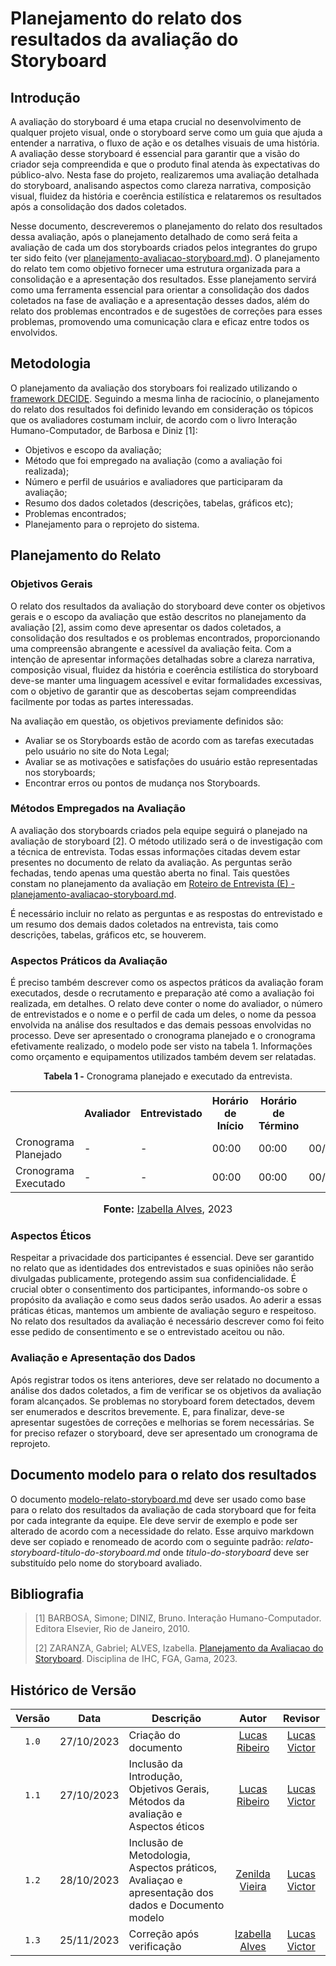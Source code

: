# Planejamento do relato dos resultados da avaliação do Storyboard

## Introdução

A avaliação do storyboard é uma etapa crucial no desenvolvimento de qualquer projeto visual, onde o storyboard serve como um guia que ajuda a entender a narrativa, o fluxo de ação e os detalhes visuais de uma história. A avaliação desse storyboard é essencial para garantir que a visão do criador seja compreendida e que o produto final atenda às expectativas do público-alvo. Nesta fase do projeto, realizaremos uma avaliação detalhada do storyboard, analisando aspectos como clareza narrativa, composição visual, fluidez da história e coerência estilística e relataremos os resultados após a consolidação dos dados coletados.

Nesse documento, descreveremos o planejamento do relato dos resultados dessa avaliação, após o planejamento detalhado de como será feita a avaliação de cada um dos storyboards criados pelos integrantes do grupo ter sido feito (ver [planejamento-avaliacao-storyboard.md](https://github.com/Interacao-Humano-Computador/2023.2-NotaLegal/blob/main/docs/design-avaliacao-desenvolvimento/planejamento-avaliacao-storyboard.md)). O planejamento do relato tem como objetivo fornecer uma estrutura organizada para a consolidação e a apresentação dos resultados. Esse planejamento servirá como uma ferramenta essencial para orientar a consolidação dos dados coletados na fase de avaliação e a apresentação desses dados, além do relato dos problemas encontrados e de sugestões de correções para esses problemas, promovendo uma comunicação clara e eficaz entre todos os envolvidos.

## Metodologia

O planejamento da avaliação dos storyboars foi realizado utilizando o [framework DECIDE](https://github.com/Interacao-Humano-Computador/2023.2-NotaLegal/blob/main/docs/design-avaliacao-desenvolvimento/planejamento-avaliacao-storyboard.md#framework-decide). Seguindo a mesma linha de raciocínio, o planejamento do relato dos resultados foi definido levando em consideração os tópicos que os avaliadores costumam incluir, de acordo com o livro Interação Humano-Computador, de Barbosa e Diniz [1]:

* Objetivos e escopo da avaliação;
* Método que foi empregado na avaliação (como a avaliação foi realizada);
* Número e perfil de usuários e avaliadores que participaram da avaliação;
* Resumo dos dados coletados (descrições, tabelas, gráficos etc);
* Problemas encontrados;
* Planejamento para o reprojeto do sistema.

## Planejamento do Relato

### Objetivos Gerais

O relato dos resultados da avaliação do storyboard deve conter os objetivos gerais e o escopo da avaliação que estão descritos no planejamento da avaliação [2], assim como deve apresentar os dados coletados, a consolidação dos resultados e os problemas encontrados, proporcionando uma compreensão abrangente e acessível da avaliação feita. Com a intenção de apresentar informações detalhadas sobre a clareza narrativa, composição visual, fluidez da história e coerência estilística do storyboard deve-se manter uma linguagem acessível e evitar formalidades excessivas, com o objetivo de garantir que as descobertas sejam compreendidas facilmente por todas as partes interessadas.

Na avaliação em questão, os objetivos previamente definidos são:

- Avaliar se os Storyboards estão de acordo com as tarefas executadas pelo usuário no site do Nota Legal;
- Avaliar se as motivações e satisfações do usuário estão representadas nos storyboards;
- Encontrar erros ou pontos de mudança nos Storyboards.

### Métodos Empregados na Avaliação

A avaliação dos storyboards criados pela equipe seguirá o planejado na avaliação de storyboard [2]. O método utilizado será o de investigação com a técnica de entrevista. Todas essas informações citadas devem estar presentes no documento de relato da avaliação. As perguntas serão fechadas, tendo apenas uma questão aberta no final. Tais questões constam no planejamento da avaliação em [Roteiro de Entrevista (E) - planejamento-avaliacao-storyboard.md](https://github.com/Interacao-Humano-Computador/2023.2-NotaLegal/blob/main/docs/design-avaliacao-desenvolvimento/planejamento-avaliacao-storyboard.md#roteiro-de-entrevista-e).

É necessário incluir no relato as perguntas e as respostas do entrevistado e um resumo dos demais dados coletados na entrevista, tais como descrições, tabelas, gráficos etc, se houverem.

### Aspectos Práticos da Avaliação

É preciso também descrever como os aspectos práticos da avaliação foram executados, desde o recrutamento e preparação até como a avaliação foi realizada, em detalhes. O relato deve conter o nome do avaliador, o número de entrevistados e o nome e o perfil de cada um deles, o nome da pessoa envolvida na análise dos resultados e das demais pessoas envolvidas no processo. Deve ser apresentado o cronograma planejado e o cronograma efetivamente realizado, o modelo pode ser visto na tabela 1. Informações como orçamento e equipamentos utilizados também devem ser relatadas.


<div align="center">
<p><b>Tabela 1 -</b> Cronograma planejado e executado da entrevista.</p>
  
  <table>
  <tr>
    <th></th>
    <th>Avaliador</th>
    <th>Entrevistado</th>
    <th>Horário de Início</th>
    <th>Horário de Término</th>
    <th>Data</th>
    <th>Local</th>
  </tr>
  <tr>
    <td>Cronograma Planejado</td>
    <td>-</td>
    <td>-</td>
    <td>00:00</td>
    <td>00:00</td>
    <td>00/00/2023</td>
    <td>Presencial</td>
  </tr>
  <tr>
    <td>Cronograma Executado</td>
    <td>-</td>
    <td>-</td>
    <td>00:00</td>
    <td>00:00</td>
    <td>00/00/2023</td>
    <td>Presencial</td>
  </tr>
</table>

<font size="3"><p style="text-align: center"><b>Fonte:</b> <a href="https://github.com/izabellaalves">Izabella Alves</a>, 2023</p></font>
</div>

### Aspectos Éticos

Respeitar a privacidade dos participantes é essencial. Deve ser garantido no relato que as identidades dos entrevistados e suas opiniões não serão divulgadas publicamente, protegendo assim sua confidencialidade. É crucial obter o consentimento dos participantes, informando-os sobre o propósito da avaliação e como seus dados serão usados. Ao aderir a essas práticas éticas, mantemos um ambiente de avaliação seguro e respeitoso. No relato dos resultados da avaliação é necessário descrever como foi feito esse pedido de consentimento e se o entrevistado aceitou ou não.

### Avaliação e Apresentação dos Dados

Após registrar todos os itens anteriores, deve ser relatado no documento a análise dos dados coletados, a fim de verificar se os objetivos da avaliação foram alcançados. Se problemas no storyboard forem detectados, devem ser enumerados e descritos brevemente. E, para finalizar, deve-se apresentar sugestões de correções e melhorias se forem necessárias. Se for preciso refazer o storyboard, deve ser apresentado um cronograma de reprojeto.

## Documento modelo para o relato dos resultados

O documento [modelo-relato-storyboard.md](https://github.com/Interacao-Humano-Computador/2023.2-NotaLegal/blob/main/docs/design-avaliacao-desenvolvimento/modelo-relato-storyboard.md) deve ser usado como base para o relato dos resultados da avaliação de cada storyboard que for feita por cada integrante da equipe. Ele deve servir de exemplo e pode ser alterado de acordo com a necessidade do relato. Esse arquivo markdown deve ser copiado e renomeado de acordo com o seguinte padrão: _relato-storyboard-titulo-do-storyboard.md_ onde _titulo-do-storyboard_ deve ser substituído pelo nome do storyboard avaliado.

## Bibliografia

> [1] BARBOSA, Simone; DINIZ, Bruno. Interação Humano-Computador. Editora Elsevier, Rio de Janeiro, 2010.
>
> [2] ZARANZA, Gabriel; ALVES, Izabella. [Planejamento da Avaliacao do Storyboard](https://github.com/Interacao-Humano-Computador/2023.2-NotaLegal/blob/main/docs/design-avaliacao-desenvolvimento/planejamento-avaliacao-storyboard.md). Disciplina de IHC, FGA, Gama, 2023.
>

## Histórico de Versão

| Versão | Data       | Descrição            |                       Autor                        |                     Revisor                      |
| :----: | ---------- | -------------------- | :------------------------------------------------: | :----------------------------------------------: |
| `1.0`  | 27/10/2023 | Criação do documento |   [Lucas Ribeiro](https://github.com/lucassouzs)   | [Lucas Victor](https://github.com/Lucas13032003) |
| `1.1`  | 27/10/2023 | Inclusão da Introdução, Objetivos Gerais, Métodos da avaliação e Aspectos éticos |   [Lucas Ribeiro](https://github.com/lucassouzs)   | [Lucas Victor](https://github.com/Lucas13032003) |
| `1.2`  | 28/10/2023 | Inclusão de Metodologia, Aspectos práticos, Avaliaçao e apresentação dos dados e Documento modelo| [Zenilda Vieira](https://github.com/zenildavieira) | [Lucas Victor](https://github.com/Lucas13032003) |
| `1.3`  | 25/11/2023 | Correção após verificação| [Izabella Alves](https://github.com/izabellaalves) | [Lucas Victor](https://github.com/Lucas13032003) |
